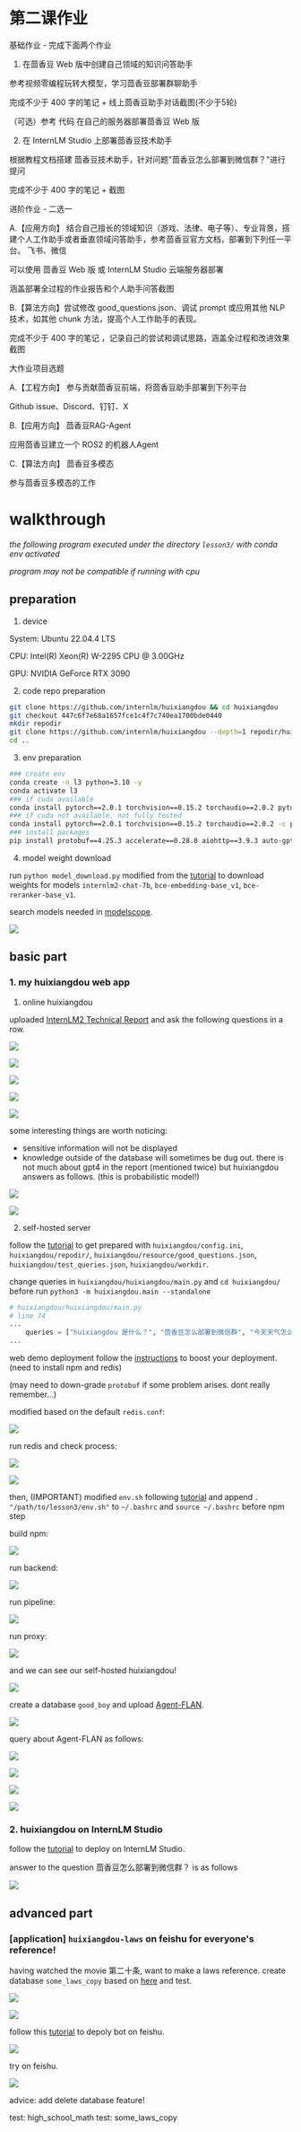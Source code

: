 # 第二课作业

基础作业 - 完成下面两个作业

1. 在茴香豆 Web 版中创建自己领域的知识问答助手

参考视频零编程玩转大模型，学习茴香豆部署群聊助手

完成不少于 400 字的笔记 + 线上茴香豆助手对话截图(不少于5轮)

（可选）参考 代码 在自己的服务器部署茴香豆 Web 版

2. 在 InternLM Studio 上部署茴香豆技术助手

根据教程文档搭建 茴香豆技术助手，针对问题"茴香豆怎么部署到微信群？"进行提问

完成不少于 400 字的笔记 + 截图

进阶作业 - 二选一

A.【应用方向】 结合自己擅长的领域知识（游戏、法律、电子等）、专业背景，搭建个人工作助手或者垂直领域问答助手，参考茴香豆官方文档，部署到下列任一平台。
飞书、微信

可以使用 茴香豆 Web 版 或 InternLM Studio 云端服务器部署

涵盖部署全过程的作业报告和个人助手问答截图

B.【算法方向】尝试修改 good_questions.json、调试 prompt 或应用其他 NLP 技术，如其他 chunk 方法，提高个人工作助手的表现。

完成不少于 400 字的笔记 ，记录自己的尝试和调试思路，涵盖全过程和改进效果截图

大作业项目选题

A.【工程方向】 参与贡献茴香豆前端，将茴香豆助手部署到下列平台

Github issue、Discord、钉钉、X

B.【应用方向】 茴香豆RAG-Agent

应用茴香豆建立一个 ROS2 的机器人Agent

C.【算法方向】 茴香豆多模态

参与茴香豆多模态的工作

# walkthrough

*the following program executed under the directory `lesson3/` with conda env activated*

*program may not be compatible if running with cpu*

## preparation

1. device

System: Ubuntu 22.04.4 LTS

CPU: Intel(R) Xeon(R) W-2295 CPU @ 3.00GHz

GPU: NVIDIA GeForce RTX 3090

2. code repo preparation

```bash
git clone https://github.com/internlm/huixiangdou && cd huixiangdou
git checkout 447c6f7e68a1657fce1c4f7c740ea1700bde0440
mkdir repodir
git clone https://github.com/internlm/huixiangdou --depth=1 repodir/huixiangdou
cd ..
```

3. env preparation

```bash
### create env
conda create -n l3 python=3.10 -y
conda activate l3
### if cuda available
conda install pytorch==2.0.1 torchvision==0.15.2 torchaudio==2.0.2 pytorch-cuda=11.7 -c pytorch -c nvidia
### if cuda not available, not fully tested
conda install pytorch==2.0.1 torchvision==0.15.2 torchaudio==2.0.2 -c pytorch
### install packages
pip install protobuf==4.25.3 accelerate==0.28.0 aiohttp==3.9.3 auto-gptq==0.7.1 bcembedding==0.1.3 beautifulsoup4==4.8.2 einops==0.7.0 faiss-gpu==1.7.2 langchain==0.1.14 loguru==0.7.2 lxml_html_clean==0.1.0 openai==1.16.1 openpyxl==3.1.2 pandas==2.2.1 pydantic==2.6.4 pymupdf==1.24.1 python-docx==1.1.0 pytoml==0.1.21 readability-lxml==0.8.1 redis==5.0.3 requests==2.31.0 scikit-learn==1.4.1.post1 sentence_transformers==2.2.2 textract==1.6.5 tiktoken==0.6.0 transformers==4.39.3 transformers_stream_generator==0.0.5 unstructured==0.11.2 modelscope==1.9.5 apscheduler==3.10.4 fastapi==0.103.0 flask==3.0.2 lark-oapi==1.2.1 passlib==1.7.4 PyJWT==2.8.0 python-multipart==0.0.9 starlette==0.27.0 tqdm==4.65.0 uvicorn==0.27.0
```

4. model weight download

run `python model_download.py` modified from the [tutorial](https://github.com/InternLM/Tutorial/blob/camp2/helloworld/hello_world.md#22-%E4%B8%8B%E8%BD%BD-internlm2-chat-18b-%E6%A8%A1%E5%9E%8B) to download weights for models `internlm2-chat-7b`, `bce-embedding-base_v1`, `bce-reranker-base_v1`.

search models needed in [modelscope](https://modelscope.cn/models).

![](images/model_download.png)

## basic part

### 1. my huixiangdou web app

1. online huixiangdou

uploaded [InternLM2 Technical Report](https://arxiv.org/abs/2403.17297) and ask the following questions in a row.

![](images/web1.png)

![](images/web2.png)

![](images/web3.png)

![](images/web4.png)

![](images/web5.png)

some interesting things are worth noticing:

- sensitive information will not be displayed
- knowledge outside of the database will sometimes be dug out. there is not much about gpt4 in the report (mentioned twice) but huixiangdou answers as follows. (this is probabilistic model!)

![](images/web6.png)

![](images/web7.png)

2. self-hosted server

follow the [tutorial](https://github.com/InternLM/Tutorial/blob/camp2/huixiangdou/readme.md#21-%E4%BF%AE%E6%94%B9%E9%85%8D%E7%BD%AE%E6%96%87%E4%BB%B6) to get prepared with `huixiangdou/config.ini`, `huixiangdou/repodir/`, `huixiangdou/resource/good_questions.json`, `huixiangdou/test_queries.json`, `huixiangdou/workdir`.

change queries in `huixiangdou/huixiangdou/main.py` and `cd huixiangdou/` before run `python3 -m huixiangdou.main --standalone`
```python
# huixiangdou/huixiangdou/main.py
# line 74
...
    queries = ["huixiangdou 是什么？", "茴香豆怎么部署到微信群", "今天天气怎么样？"]
...
```

web demo deployment
follow the [instructions](https://github.com/InternLM/HuixiangDou/tree/main/web) to boost your deployment. (need to install npm and redis)

(may need to down-grade `protobuf` if some problem arises. dont really remember...)

modified based on the default `redis.conf`:

![](images/redis_conf.png)

run redis and check process:

![](images/redis.png)

![](images/redis_running.png)

then, (IMPORTANT) modified `env.sh` following [tutorial](https://github.com/InternLM/HuixiangDou/tree/main/web#%E5%90%AF%E5%8A%A8) and append `. "/path/to/lesson3/env.sh"` to `~/.bashrc` and `source ~/.bashrc` before npm step

build npm:

![](images/npm.png)

run backend:

![](images/run_web.png)

run pipeline:

![](images/run_pipeline.png)

run proxy:

![](images/run_proxy.png)

and we can see our self-hosted huixiangdou!

![](images/web.png)

create a database `good_boy` and upload [Agent-FLAN](https://arxiv.org/abs/2403.12881). 

![](images/good_boy.png)

query about Agent-FLAN as follows:

![](images/agent-flan.png)

![](images/agent-flan_web.png)

![](images/agent-flan_pipeline.png)

![](images/agent-flan_proxy.png)

### 2. huixiangdou on InternLM Studio

follow the [tutorial](https://github.com/InternLM/Tutorial/blob/camp2/huixiangdou/readme.md#2-%E4%BD%BF%E7%94%A8%E8%8C%B4%E9%A6%99%E8%B1%86%E6%90%AD%E5%BB%BA-rag-%E5%8A%A9%E6%89%8B) to deploy on InternLM Studio.

answer to the question 茴香豆怎么部署到微信群？ is as follows

![](images/how_to_deploy.png)

## advanced part
### [application] `huixiangdou-laws` on feishu for everyone's reference!

having watched the movie 第二十条, want to make a laws reference. create database `some_laws_copy` based on [here](http://www.npc.gov.cn/zgrdw/npc/lfzt/rlys/2008-08/21/content_1882895.htm) and test.

![](images/law.png)

![](images/web_law.png)

follow this [tutorial](https://aicarrier.feishu.cn/docx/H1AddcFCioR1DaxJklWcLxTDnEc) to depoly bot on feishu.

![](images/feishu-bot.png)

try on feishu.

![](images/feishu-response.png)

advice: add delete database feature!

test: high_school_math
test: some_laws_copy